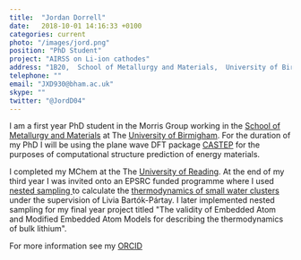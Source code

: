 ```yaml
---
title:  "Jordan Dorrell"
date:   2018-10-01 14:16:33 +0100
categories: current
photo: "/images/jord.png"
position: "PhD Student"
project: "AIRSS on Li-ion cathodes"
address: "1B20,  School of Metallurgy and Materials,  University of Birmingham  Edgbaston  Birmingham  B15 2TT  UK"
telephone: ""
email: "JXD930@bham.ac.uk"
skype: ""
twitter: "@JordD04"
---
```

I am a first year PhD student in the Morris Group working in the <a href="https://www.birmingham.ac.uk/research/activity/metallurgy-materials/index.aspx">School of Metallurgy and Materials</a> at The <a href="https://www.birmingham.ac.uk/index.aspx">University of Birmigham</a>. For the duration of my PhD I will be using the plane wave DFT package <a href="http://www.castep.org/">CASTEP</a> for the purposes of computational structure prediction of energy materials.

I completed my MChem at the The <a href="http://www.reading.ac.uk/">University of Reading</a>. At the end of my third year I was invited onto an EPSRC funded programme where I used <a href="http://libatoms.github.io/pymatnest/"> nested sampling </a> to calculate the <a href="https://pubs.rsc.org/en/content/articlelanding/2019/CP/C9CP00474B#!divAbstract">thermodynamics of small water clusters</a> under the supervision of Livia Bart&oacute;k-P&aacute;rtay. I later implemented nested sampling for my final year project titled "The validity of Embedded Atom and Modified Embedded Atom Models for describing the thermodynamics of bulk lithium". 

For more information see my [ORCID](http://orcid.org/0000-0003-0043-0222)
